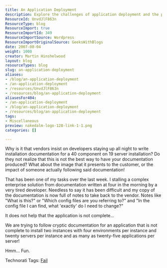 ```yaml
---
title: An Application Deployment
description: Explore the challenges of application deployment and the pitfalls of poor documentation. Learn how to navigate complex installations effectively.
ResourceId: UnvdJlF863n
ResourceType: blog
ResourceImport: true
ResourceImportId: 349
ResourceImportSource: Wordpress
ResourceImportOriginalSource: GeeksWithBlogs
date: 2007-08-04
weight: 1000
creator: Martin Hinshelwood
layout: blog
resourceTypes: blog
slug: an-application-deployment
aliases:
- /blog/an-application-deployment
- /an-application-deployment
- /resources/UnvdJlF863n
- /resources/blog/an-application-deployment
aliasesFor404:
- /an-application-deployment
- /blog/an-application-deployment
- /resources/blog/an-application-deployment
tags:
- Miscellaneous
preview: nakedalm-logo-128-link-1-1.png
categories: []

---
```

Why is it that vendors insist on developers staying up all night to write installation documentation for a 40 component on 19 server installation? Do they not realize that this is not the best way to have your documentation produced? What about the image that it presents to the customer, or the impact of someone actually following said documentation!

That has been one of my tasks over the last week. I stalling a complex enterprise solution from documentation written at four in the morning by a very tired developer. Needless to say it has been difficult and my copy of the documentation is now full of notes to take back to the vendor. Notes like "What is this?" or "Which config files are you referring to?" and "In the config file I can find, what 'exactly' do I need to change?"

It does not help that the application is not complete...

We are trying to follow cryptic documentation for an application that is not complete to install two instances with four environments per instance and twenty servers per instance and as many as twenty-five applications per server!

Hmm... Fun.

Technorati Tags: [Fail](http://technorati.com/tags/Fail)
